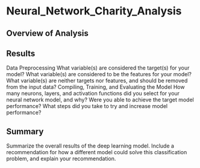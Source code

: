 # Neural_Network_Charity_Analysis

## Overview of Analysis

## Results

Data Preprocessing
What variable(s) are considered the target(s) for your model?
What variable(s) are considered to be the features for your model?
What variable(s) are neither targets nor features, and should be removed from the input data?
Compiling, Training, and Evaluating the Model
How many neurons, layers, and activation functions did you select for your neural network model, and why?
Were you able to achieve the target model performance?
What steps did you take to try and increase model performance?

## Summary

Summarize the overall results of the deep learning model. Include a recommendation 
for how a different model could solve this classification problem, and explain your recommendation.
